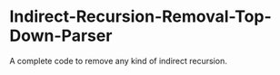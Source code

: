 # Indirect-Recursion-Removal-Top-Down-Parser
A complete code to remove any kind of indirect recursion.
